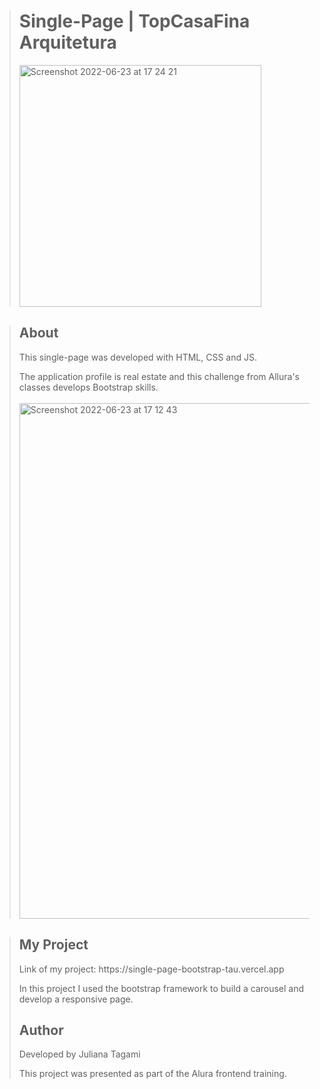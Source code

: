 ><h1>Single-Page | TopCasaFina Arquitetura</h1>
>
><img width="387" alt="Screenshot 2022-06-23 at 17 24 21" src="https://user-images.githubusercontent.com/100166870/175348269-c261b228-387b-4705-a527-7bd37578a9f2.png">

><h2>About</h2>
>This single-page was developed with HTML, CSS and JS.
>
>The application profile is real estate and this challenge from Allura's classes develops Bootstrap skills.
><br>
><br>
> <img width="825" alt="Screenshot 2022-06-23 at 17 12 43" src="https://user-images.githubusercontent.com/100166870/175346128-7871b630-7bad-49ed-8d4e-3ce3a3388f45.png">

><h2>My Project</h2>
>Link of my project: https://single-page-bootstrap-tau.vercel.app
>
>In this project I used the bootstrap framework to build a carousel and develop a responsive page.
><h2>Author</h2>
>Developed by Juliana Tagami
>
>This project was presented as part of the Alura frontend training.
>
